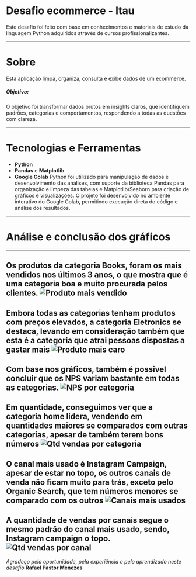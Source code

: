 # Desafio ecommerce - Itau

Este desafio foi feito com base em conhecimentos e materiais de estudo da linguagem Python adquiridos através de cursos profissionalizantes.

---

# Sobre

Esta aplicação limpa, organiza, consulta e exibe dados de um ecommerce.

##### Objetivo:
O objetivo foi transformar dados brutos em insights claros, que identifiquem padrões, categorias e comportamentos, respondendo a todas as questões com clareza.

---

# Tecnologias e Ferramentas
- **Python**  
- **Pandas** e **Matplotlib**  
- **Google Colab** 
Python foi utilizado para manipulação de dados e desenvolvimento das análises, com suporte da biblioteca Pandas para organização e limpeza das tabelas e Matplotlib/Seaborn para criação de gráficos e visualizações. O projeto foi desenvolvido no ambiente interativo do Google Colab, permitindo execução direta do código e análise dos resultados.

--- 
# Análise e conclusão dos gráficos
---
Os produtos da categoria Books, foram os mais vendidos nos últimos 3 anos, o que mostra que é uma categoria boa e muito procurada pelos clientes.
![Produto mais vendido](img/MaisVendidoUltimos_3anos.png)
---
Embora todas as categorias tenham produtos com preços elevados, a categoria Eletronics se destaca, levando em consideração também que esta é a categoria que atrai pessoas dispostas a gastar mais
![Produto mais caro](img/PrecoMax_pCategoria.png)
---
Com base nos gráficos, também é possivel concluir que os NPS variam bastante em todas as categorias.
![NPS por categoria](img/NPS_pCategoria.png)
---
Em quantidade, conseguimos ver que a categoria home lidera, vendendo em quantidades maiores se comparados com outras categorias, apesar de também terem bons números
![Qtd vendas por categoria](img/QtdVendas_pCategoria.png)
---
O canal mais usado é Instagram Campaign, apesar de estar no topo, os outros canais de venda não ficam muito para trás, exceto pelo Organic Search, que tem números menores se comparado com os outros
![Canais mais usados](img/CanaisMais_Usados.png)
---
A quantidade de vendas por canais segue o mesmo padrão do canal mais usado, sendo, Instagram campaign o topo.
![Qtd vendas por canal](img/Qtd_pCanal.png)
---

*Agradeço pela oportunidade, pela experiência e pelo aprendizado neste desafio*
**Rafael Pastor Menezes**
